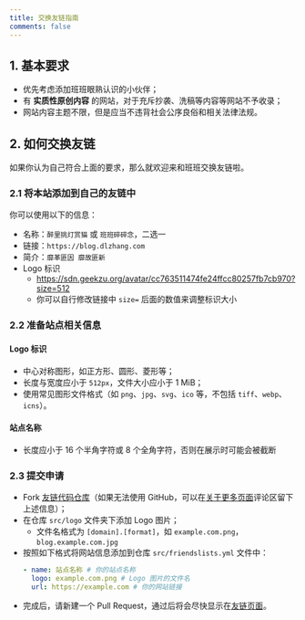 ```yaml
---
title: 交换友链指南
comments: false
---
```


## 1. 基本要求

- 优先考虑添加班班眼熟认识的小伙伴；
- 有 **实质性原创内容** 的网站，对于充斥抄袭、洗稿等内容等网站不予收录；
- 网站内容主题不限，但是应当不违背社会公序良俗和相关法律法规。

## 2. 如何交换友链

如果你认为自己符合上面的要求，那么就欢迎来和班班交换友链啦。

### 2.1 将本站添加到自己的友链中
你可以使用以下的信息：
  - 名称：`醉里挑灯赏猫` 或 `班班碎碎念`，二选一
  - 链接：`https://blog.dlzhang.com`
  - 简介：`靡革匪因 靡故匪新`
  - Logo 标识
    - https://sdn.geekzu.org/avatar/cc763511474fe24ffcc80257fb7cb970?size=512
    - 你可以自行修改链接中 `size=` 后面的数值来调整标识大小

### 2.2 准备站点相关信息
#### Logo 标识
  - 中心对称图形，如正方形、圆形、菱形等；
  - 长度与宽度应小于 `512px`，文件大小应小于 1 MiB；
  - 使用常见图形文件格式（如 `png`、`jpg`、`svg`、`ico` 等，不包括 `tiff`、`webp`、`icns`）。

#### 站点名称
  - 长度应小于 16 个半角字符或 8 个全角字符，否则在展示时可能会被截断

### 2.3 提交申请
- Fork [<i class="fab fa-fw fa-github"></i>友链代码仓库](https://github.com/leirock/friends)（如果无法使用 GitHub，可以在[关于更多页面](/more)评论区留下上述信息）；
- 在仓库 `src/logo` 文件夹下添加 Logo 图片；
  - 文件名格式为 `[domain].[format]`，如 `example.com.png`，`blog.example.com.jpg`
- 按照如下格式将网站信息添加到仓库 `src/friendslists.yml` 文件中：
    ```yaml
    - name: 站点名称 # 你的站点名称
      logo: example.com.png # Logo 图片的文件名
      url: https://example.com # 你的网站链接
    ```
- 完成后，请新建一个 Pull Request，通过后将会尽快显示在[友链页面](/friends)。